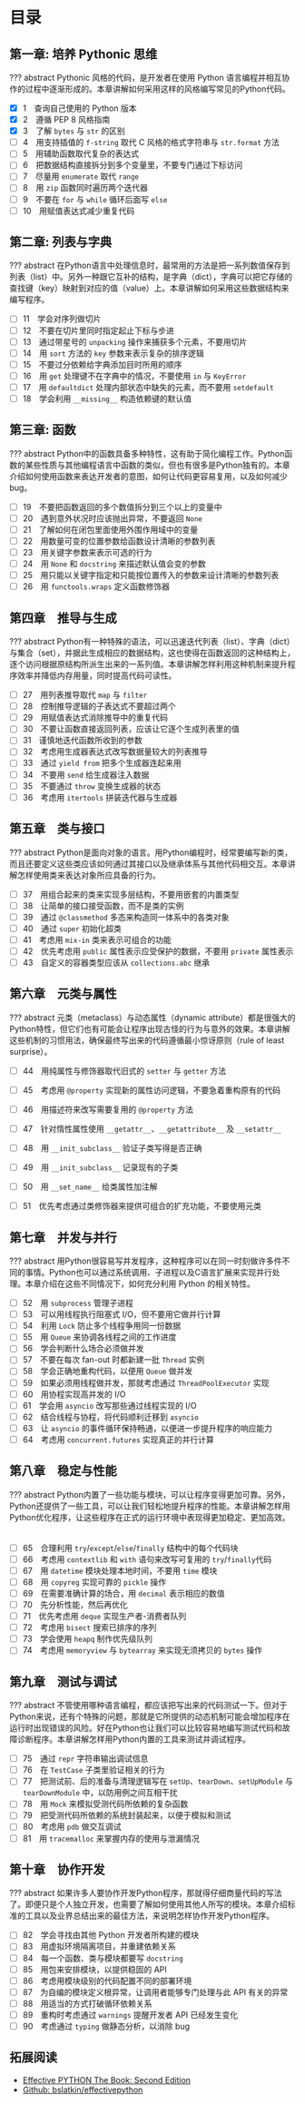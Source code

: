 # 目录

## 第一章: 培养 Pythonic 思维

??? abstract
    Pythonic 风格的代码，是开发者在使用 Python 语言编程并相互协作的过程中逐渐形成的。本章讲解如何采用这样的风格编写常见的Python代码。 

- [x] 1　查询自己使用的 Python 版本　           
- [x] 2　遵循 PEP 8 风格指南　                  
- [x] 3　了解 `bytes` 与 `str` 的区别　               
- [ ] 4　用支持插值的 `f-string` 取代 C 风格的格式字符串与 `str.format` 方法　                   
- [ ] 5　用辅助函数取代复杂的表达式　                     
- [ ] 6　把数据结构直接拆分到多个变量里，不要专门通过下标访问　                 
- [ ] 7　尽量用 `enumerate` 取代 `range`                     
- [ ] 8　用 `zip` 函数同时遍历两个迭代器　                    
- [ ] 9　不要在 `for` 与 `while` 循环后面写 `else`                    
- [ ] 10　用赋值表达式减少重复代码　    

## 第二章: 列表与字典

??? abstract
    在Python语言中处理信息时，最常用的方法是把一系列数值保存到列表（list）中。另外一种跟它互补的结构，是字典（dict），字典可以把它存储的查找键（key）映射到对应的值（value）上。本章讲解如何采用这些数据结构来编写程序。
　                    
- [ ] 11　学会对序列做切片　                    
- [ ] 12　不要在切片里同时指定起止下标与步进　                     
- [ ] 13　通过带星号的 `unpacking` 操作来捕获多个元素，不要用切片　    
- [ ] 14　用 `sort` 方法的 `key` 参数来表示复杂的排序逻辑　                
- [ ] 15　不要过分依赖给字典添加目时所用的顺序　                 
- [ ] 16　用 `get` 处理键不在字典中的情况，不要使用 `in` 与 `KeyError`      
- [ ] 17　用 `defaultdict` 处理内部状态中缺失的元素，而不要用 `setdefault`
- [ ] 18　学会利用 `__missing__` 构造依赖键的默认值　   

## 第三章: 函数

??? abstract
    Python中的函数具备多种特性，这有助于简化编程工作。Python函数的某些性质与其他编程语言中函数的类似，但也有很多是Python独有的。本章介绍如何使用函数来表达开发者的意图，如何让代码更容易复用，以及如何减少bug。
                
- [ ] 19　不要把函数返回的多个数值拆分到三个以上的变量中　         
- [ ] 20　遇到意外状况时应该抛出异常，不要返回 `None`               
- [ ] 21　了解如何在闭包里面使用外围作用域中的变量　               
- [ ] 22　用数量可变的位置参数给函数设计清晰的参数列表　           
- [ ] 23　用关键字参数来表示可选的行为　                    
- [ ] 24　用 `None` 和 `docstring` 来描述默认值会变的参数　                
- [ ] 25　用只能以关键字指定和只能按位置传入的参数来设计清晰的参数列表　                   
- [ ] 26　用 `functools.wraps` 定义函数修饰器　  

## 第四章　推导与生成　

??? abstract
    Python有一种特殊的语法，可以迅速迭代列表（list）、字典（dict）与集合（set），并据此生成相应的数据结构，这也使得在函数返回的这种结构上，逐个访问根据原结构所派生出来的一系列值。本章讲解怎样利用这种机制来提升程序效率并降低内存用量，同时提高代码可读性。 
                    
- [ ] 27　用列表推导取代 `map` 与 `filter　`                     
- [ ] 28　控制推导逻辑的子表达式不要超过两个　                     
- [ ] 29　用赋值表达式消除推导中的重复代码　                    
- [ ] 30　不要让函数直接返回列表，应该让它逐个生成列表里的值
- [ ] 31　谨慎地迭代函数所收到的参数　                     
- [ ] 32　考虑用生成器表达式改写数据量较大的列表推导　       
- [ ] 33　通过 `yield from` 把多个生成器连起来用　               
- [ ] 34　不要用 `send` 给生成器注入数据　                     
- [ ] 35　不要通过 `throw` 变换生成器的状态　                    
- [ ] 36　考虑用 `itertools` 拼装迭代器与生成器　   

## 第五章　类与接口　

??? abstract
    Python是面向对象的语言。用Python编程时，经常要编写新的类，而且还要定义这些类应该如何通过其接口以及继承体系与其他代码相交互。本章讲解怎样使用类来表达对象所应具备的行为。
                   
- [ ] 37　用组合起来的类来实现多层结构，不要用嵌套的内置类型　                     
- [ ] 38　让简单的接口接受函数，而不是类的实例　                     
- [ ] 39　通过 `@classmethod` 多态来构造同一体系中的各类对象　                    
- [ ] 40　通过 `super` 初始化超类　                    
- [ ] 41　考虑用 `mix-in` 类来表示可组合的功能　                    
- [ ] 42　优先考虑用 `public` 属性表示应受保护的数据，不要用 `private` 属性表示　                    
- [ ] 43　自定义的容器类型应该从 `collections.abc` 继承　

## 第六章　元类与属性　

??? abstract
    元类（metaclass）与动态属性（dynamic attribute）都是很强大的Python特性，但它们也有可能会让程序出现古怪的行为与意外的效果。本章讲解这些机制的习惯用法，确保最终写出来的代码遵循最小惊讶原则（rule of least surprise）。
                  
- [ ] 44　用纯属性与修饰器取代旧式的 `setter` 与 `getter` 方法　                    
- [ ] 45　考虑用 `@property` 实现新的属性访问逻辑，不要急着重构原有的代码　                     
- [ ] 46　用描述符来改写需要复用的 `@property` 方法　                   
- [ ] 47　针对惰性属性使用 `__getattr__`、`__getattribute__` 及 `__setattr__`　                    
- [ ] 48　用 `__init_subclass__` 验证子类写得是否正确　                    
- [ ] 49　用 `__init_subclass__` 记录现有的子类　                    
- [ ] 50　用 `__set_name__` 给类属性加注解　                     
- [ ] 51　优先考虑通过类修饰器来提供可组合的扩充功能，不要使用元类　  


## 第七章　并发与并行

??? abstract
    用Python很容易写并发程序，这种程序可以在同一时刻做许多件不同的事情。Python也可以通过系统调用、子进程以及C语言扩展来实现并行处理。本章介绍在这些不同情况下，如何充分利用 Python 的相关特性。
　                     
- [ ] 52　用 `subprocess` 管理子进程　                     
- [ ] 53　可以用线程执行阻塞式 I/O，但不要用它做并行计算　                    
- [ ] 54　利用 `Lock` 防止多个线程争用同一份数据　                    
- [ ] 55　用 `Queue` 来协调各线程之间的工作进度　                     
- [ ] 56　学会判断什么场合必须做并发　                    
- [ ] 57　不要在每次 fan-out 时都新建一批 `Thread` 实例　                  
- [ ] 58　学会正确地重构代码，以便用 `Queue` 做并发　                     
- [ ] 59　如果必须用线程做并发，那就考虑通过 `ThreadPoolExecutor` 实现　                 
- [ ] 60　用协程实现高并发的 I/O　                     
- [ ] 61　学会用 `asyncio` 改写那些通过线程实现的 I/O　                    
- [ ] 62　结合线程与协程，将代码顺利迁移到 `asyncio`                     
- [ ] 63　让 `asyncio` 的事件循环保持畅通，以便进一步提升程序的响应能力　                   
- [ ] 64　考虑用 `concurrent.futures` 实现真正的并行计算　        

## 第八章　稳定与性能

??? abstract
    Python内置了一些功能与模块，可以让程序变得更加可靠。另外，Python还提供了一些工具，可以让我们轻松地提升程序的性能。本章讲解怎样用Python优化程序，让这些程序在正式的运行环境中表现得更加稳定、更加高效。
　                    
- [ ] 65　合理利用 `try`/`except`/`else`/`finally` 结构中的每个代码块　                    
- [ ] 66　考虑用 `contextlib` 和 `with` 语句来改写可复用的 `try`/`finally`代码                    
- [ ] 67　用 `datetime` 模块处理本地时间，不要用 `time` 模块　                   
- [ ] 68　用 `copyreg` 实现可靠的 `pickle` 操作　                     
- [ ] 69　在需要准确计算的场合，用 `decimal` 表示相应的数值　                   
- [ ] 70　先分析性能，然后再优化　                   
- [ ] 71　优先考虑用 `deque` 实现生产者-消费者队列　                     
- [ ] 72　考虑用 `bisect` 搜索已排序的序列　                    
- [ ] 73　学会使用 `heapq` 制作优先级队列　                     
- [ ] 74　考虑用 `memoryview` 与 `bytearray` 来实现无须拷贝的 `bytes` 操作　         

## 第九章　测试与调试

??? abstract
    不管使用哪种语言编程，都应该把写出来的代码测试一下。但对于Python来说，还有个特殊的问题，那就是它所提供的动态机制可能会增加程序在运行时出现错误的风险。好在Python也让我们可以比较容易地编写测试代码和故障诊断程序。本章讲解怎样用Python内置的工具来测试并调试程序。
                    
- [ ] 75　通过 `repr` 字符串输出调试信息　                     
- [ ] 76　在 `TestCase` 子类里验证相关的行为　                   
- [ ] 77　把测试前、后的准备与清理逻辑写在 `setUp`、`tearDown`、`setUpModule` 与 `tearDownModule` 中，以防用例之间互相干扰　  
- [ ] 78　用 `Mock` 来模拟受测代码所依赖的复杂函数　                    
- [ ] 79　把受测代码所依赖的系统封装起来，以便于模拟和测试　                    
- [ ] 80　考虑用 `pdb` 做交互调试　                     
- [ ] 81　用 `tracemalloc` 来掌握内存的使用与泄漏情况　     

## 第十章　协作开发

??? abstract
    如果许多人要协作开发Python程序，那就得仔细商量代码的写法了。即便只是个人独立开发，也需要了解如何使用其他人所写的模块。本章介绍标准的工具以及业界总结出来的最佳方法，来说明怎样协作开发Python程序。

- [ ] 82　学会寻找由其他 Python 开发者所构建的模块　                    
- [ ] 83　用虚拟环境隔离项目，并重建依赖关系　                     
- [ ] 84　每一个函数、类与模块都要写 `docstring`                    
- [ ] 85　用包来安排模块，以提供稳固的 API　                     
- [ ] 86　考虑用模块级别的代码配置不同的部署环境　                     
- [ ] 87　为自编的模块定义根异常，让调用者能够专门处理与此 API 有关的异常　                    
- [ ] 88　用适当的方式打破循环依赖关系　                     
- [ ] 89　重构时考虑通过 `warnings` 提醒开发者 API 已经发生变化　                    
- [ ] 90　考虑通过 `typing` 做静态分析，以消除 bug　                     

## 拓展阅读

- [Effective PYTHON The Book: Second Edition](https://effectivepython.com/)
- [Github: bslatkin/effectivepython](https://github.com/bslatkin/effectivepython)

　                   
                 
               
             
                
            

